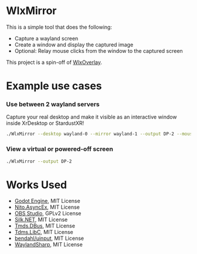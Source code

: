 # WlxMirror

This is a simple tool that does the following:
- Capture a wayland screen
- Create a window and display the captured image
- Optional: Relay mouse clicks from the window to the captured screen

This project is a spin-off of [WlxOverlay](https://github.com/galister/WlxOverlay).

# Example use cases

### Use between 2 wayland servers

Capture your real desktop and make it visible as an interactive window inside XrDesktop or StardustXR!

```bash
./WlxMirror --desktop wayland-0 --mirror wayland-1 --output DP-2 --mouse
```

### View a virtual or powered-off screen

```bash
./WlxMirror --output DP-2
```

# Works Used
- [Godot Engine](https://github.com/godotengine/godot), MIT License
- [Nito.AsyncEx](https://github.com/StephenCleary/AsyncEx), MIT License
- [OBS Studio](https://github.com/obsproject/obs-studio), GPLv2 License
- [Silk.NET](https://github.com/dotnet/Silk.NET), MIT License
- [Tmds.DBus](https://github.com/tmds/Tmds.DBus), MIT License
- [Tdms.LibC](https://github.com/tmds/Tmds.LibC), MIT License
- [bendahl/uinput](https://github.com/bendahl/uinput), MIT License
- [WaylandSharp](https://github.com/X9VoiD/WaylandSharp), MIT License
